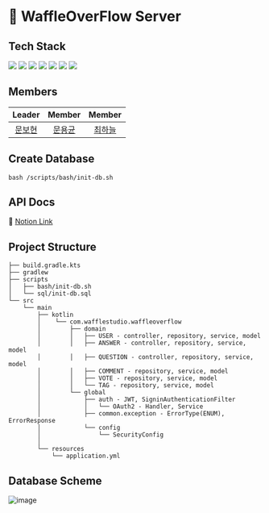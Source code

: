 # 🧇 WaffleOverFlow Server

## Tech Stack
<img src="https://img.shields.io/badge/Kotlin-7F52FF?style=flat-square&logo=Kotlin&logoColor=white"/></a> <img src="https://img.shields.io/badge/Spring Boot-6DB33F?style=flat-square&logo=Spring Boot&logoColor=white"/></a> <img src="https://img.shields.io/badge/Spring Security-6DB33F?style=flat-square&logo=Spring Security&logoColor=white"/></a> <img src="https://img.shields.io/badge/MySQL-4479A1?style=flat-square&logo=MySQL&logoColor=white"/></a> <img src="https://img.shields.io/badge/JWT-6DB33F?style=flat-square&logo=Json Web Tokens&logoColor=white"/></a> <img src="https://img.shields.io/badge/NGINX-009639?style=flat-square&logo=NGINX&logoColor=white"/></a> <img src="https://img.shields.io/badge/AWS-232F3E?style=flat-square&logo=Amazon AWS&logoColor=white"/></a>

## Members
|Leader|Member|Member|
|:---:|:---:|:---:|
|[문보현](https://github.com/moonpiderman)|[문용균](https://github.com/yg-moon)|[최하늘](https://github.com/caelum02)|

## Create Database

```shell
bash /scripts/bash/init-db.sh
```

## API Docs
🔗 [Notion Link](https://eggplant-sumac-51e.notion.site/API-Docs-47105a4de54e4be6bf6027010afecf4d)


## Project Structure
```
├── build.gradle.kts
├── gradlew
├── scripts
│   ├── bash/init-db.sh
│   └── sql/init-db.sql
└── src
    └── main
        ├── kotlin
        │    └── com.wafflestudio.waffleoverflow
        │        ├── domain
        │        │   ├── USER - controller, repository, service, model
        │        │   ├── ANSWER - controller, repository, service, model
        │        │   ├── QUESTION - controller, repository, service, model
        │        │   ├── COMMENT - repository, service, model
        │        │   ├── VOTE - repository, service, model
        │        │   └── TAG - repository, service, model
        │        └── global
        │            ├── auth - JWT, SigninAuthenticationFilter
        │            │   └── OAuth2 - Handler, Service
        │            ├── common.exception - ErrorType(ENUM), ErrorResponse
        │            └── config
        │                └── SecurityConfig
        │
        └── resources
            └── application.yml
```

## Database Scheme
![image](https://user-images.githubusercontent.com/70942197/145508752-4f98c975-a627-4840-9ae5-9ea84dba9115.png)
